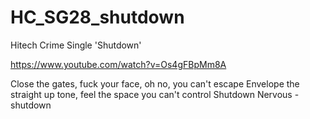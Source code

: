 # HC_SG28_shutdown
Hitech Crime Single 'Shutdown'

https://www.youtube.com/watch?v=Os4gFBpMm8A

Close the gates, fuck your face, oh no, you can't escape
Envelope the straight up tone, feel the space you can't control
Shutdown
Nervous - shutdown


